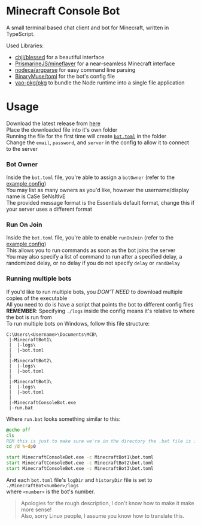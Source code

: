 # Minecraft Console Bot
A small terminal based chat client and bot for Minecraft, written in TypeScript.

Used Libraries:
 * [chjj/blessed](https://www.npmjs.com/package/blessed) for a beautiful interface
 * [PrismarineJS/mineflayer](https://www.npmjs.com/package/mineflayer) for a near-seamless Minecraft interface
 * [nodeca/argparse](https://www.npmjs.com/package/argparse) for easy command line parsing
 * [BinaryMuse/toml](https://www.npmjs.com/package/toml) for the bot's config file
 * [yao-pkg/pkg](https://www.npmjs.com/package/@yao-pkg/pkg) to bundle the Node runtime into a single file application
  
# Usage
Download the latest release from [here](https://github.com/TheFauxFox/mcb/releases)  
Place the downloaded file into it's own folder  
Running the file for the first time will create [`bot.toml`](https://github.com/TheFauxFox/mcb/blob/master/bot.example.toml) in the folder  
Change the `email`, `password`, and `server` in the config to allow it to connect to the server  

### Bot Owner
Inside the `bot.toml` file, you're able to assign a `botOwner` (refer to the [example config](https://github.com/TheFauxFox/mcb/blob/master/bot.example.toml))  
You may list as many owners as you'd like, however the username/display name is CaSe SeNsItIvE  
The provided message format is the Essentials default format, change this if your server uses a different format  

### Run On Join
Inside the `bot.toml` file, you're able to enable `runOnJoin` (refer to the [example config](https://github.com/TheFauxFox/mcb/blob/master/bot.example.toml))  
This allows you to run commands as soon as the bot joins the server  
You may also specify a list of command to run after a specified delay, a randomized delay, or no delay if you do not specify `delay` or `randDelay`

### Running multiple bots
If you'd like to run multiple bots, you *DON'T NEED* to download multiple copies of the executable  
All you need to do is have a script that points the bot to different config files  
**REMEMBER**: Specifying `./logs` inside the config means it's relative to where the bot is run from  
To run multiple bots on Windows, follow this file structure:
```
C:\Users\<Username>\Documents\MCB\
 |-MinecraftBot1\
 |  |-logs\
 |  |-bot.toml
 |
 |-MinecraftBot2\
 |  |-logs\
 |  |-bot.toml
 |
 |-MinecraftBot3\
 |  |-logs\
 |  |-bot.toml
 |
 |-MinecraftConsoleBot.exe
 |-run.bat
```
Where `run.bat` looks something similar to this:
```bat
@echo off
cls
REM this is just to make sure we're in the directory the .bat file is in
cd /d %~dp0

start MinecraftConsoleBot.exe -c MinecraftBot1\bot.toml
start MinecraftConsoleBot.exe -c MinecraftBot2\bot.toml
start MinecraftConsoleBot.exe -c MinecraftBot3\bot.toml
```
And each `bot.toml` file's `logDir` and `historyDir` file is set to `./MinecraftBot<number>/logs`  
where `<number>` is the bot's number.
> Apologies for the rough description, I don't know how to make it make more sense!  
> Also, sorry Linux people, I assume you know how to translate this.